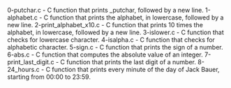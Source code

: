 0-putchar.c - C function that prints _putchar, followed by a new line.
1-alphabet.c - C function that prints the alphabet, in lowercase, followed by a new line.
2-print_alphabet_x10.c - C function that prints 10 times the alphabet, in lowercase, followed by a new line.
3-islower.c - C function that checks for lowercase character.
4-isalpha.c - C  function that checks for alphabetic character.
5-sign.c - C function that prints the sign of a number.
6-abs.c - C function that computes the absolute value of an integer.
7-print_last_digit.c - C function that prints the last digit of a number.
8-24_hours.c - C function that prints every minute of the day of Jack Bauer, starting from 00:00 to 23:59.
